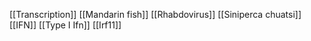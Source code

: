 [[Transcription]]
[[Mandarin fish]]
[[Rhabdovirus]]
[[Siniperca chuatsi]]
[[IFN]]
[[Type I Ifn]]
[[Irf11]]
